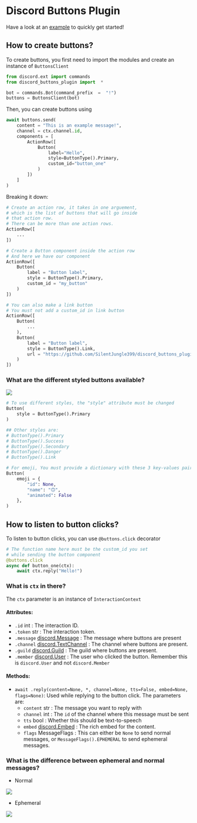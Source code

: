 
# Discord Buttons Plugin

Have a look at an [example](https://github.com/SilentJungle399/discord_buttons_plugin/blob/main/examples/main.py) to quickly get started!

## How to create buttons?
To create buttons, you first need to import the modules and create an instance of `ButtonsClient`
```py
from discord.ext import commands
from discord_buttons_plugin import  *

bot = commands.Bot(command_prefix  =  "!")
buttons = ButtonsClient(bot)
```

Then, you can create buttons using
```py
await buttons.send(
	content = "This is an example message!", 
	channel = ctx.channel.id,
	components = [
		ActionRow([
			Button(
				label="Hello", 
				style=ButtonType().Primary, 
				custom_id="button_one"       
			)
		])
	]
)
```
Breaking it down:
```py
# Create an action row, it takes in one arguement, 
# which is the list of buttons that will go inside
# that action row.
# There can be more than one action rows.
ActionRow([
	...
])

# Create a Button component inside the action row
# And here we have our component
ActionRow([
	Button(
		label = "Button label",
		style = ButtonType().Primary,
		custom_id = "my_button"
	)
])

# You can also make a link button
# You must not add a custom_id in link button
ActionRow([
	Button(
		...
	),
	Button(
		label = "Button label",
		style = ButtonType().Link,
		url = "https://github.com/SilentJungle399/discord_buttons_plugin"
	)
])
```

###  What are the different styled buttons available?
![](https://discord.com/assets/7bb017ce52cfd6575e21c058feb3883b.png)

```py
# To use different styles, the "style" attribute must be changed
Button(
	style = ButtonType().Primary
)

## Other styles are:
# ButtonType().Primary
# ButtonType().Success
# ButtonType().Secondary
# ButtonType().Danger
# ButtonType().Link

# For emoji, You must provide a dictionary with these 3 key-values pairs
Button(
	emoji = {
		"id": None,
		"name": "🙃",
		"animated": False
	},
)
```

## How to listen to button clicks?

To listen to button clicks, you can use `@buttons.click` decorator
```py
# The function name here must be the custom_id you set
# while sending the button component
@buttons.click
async def button_one(ctx):
	await ctx.reply("Hello!")
```
###  What is `ctx` in there?
The `ctx` parameter is an instance of `InteractionContext`
#### Attributes:
- `.id` int : The interaction ID.
- `.token` str : The interaction token.
- `.message` [discord.Message](https://discordpy.readthedocs.io/en/latest/api.html#discord.Message) : The message where buttons are present
- `.channel` [discord.TextChannel](https://discordpy.readthedocs.io/en/latest/api.html#discord.TextChannel) : The channel where buttons are present.
- `.guild` [discord.Guild](https://discordpy.readthedocs.io/en/latest/api.html#discord.Guild) : The guild where buttons are present.
- `.member` [discord.User](https://discordpy.readthedocs.io/en/latest/api.html#discord.User) : The user who clicked the button. Remember this is `discord.User` and not `discord.Member`

#### Methods:
- `await .reply(content=None, *, channel=None, tts=False, embed=None, flags=None)`:
Used while replying to the button click.
The parameters are:
	- `content` str : The message you want to reply with
	- `channel` int : The `id` of the channel where this message must be sent
	- `tts` bool :  Whether this should be text-to-speech
	- `embed` [discord.Embed](https://discordpy.readthedocs.io/en/latest/api.html#discord.Embed) : The rich embed for the content.
	- `flags` MessageFlags : This can either be `None` to send normal messages, or `MessageFlags().EPHEMERAL` to send ephemeral messages.

### What is the difference between ephemeral and normal messages?
- Normal

![](https://media.discordapp.net/attachments/542672943872999424/847887624878293042/unknown.png?width=309&height=242)
- Ephemeral

![](https://media.discordapp.net/attachments/542672943872999424/847901070020837396/unknown.png?width=309&height=242)
